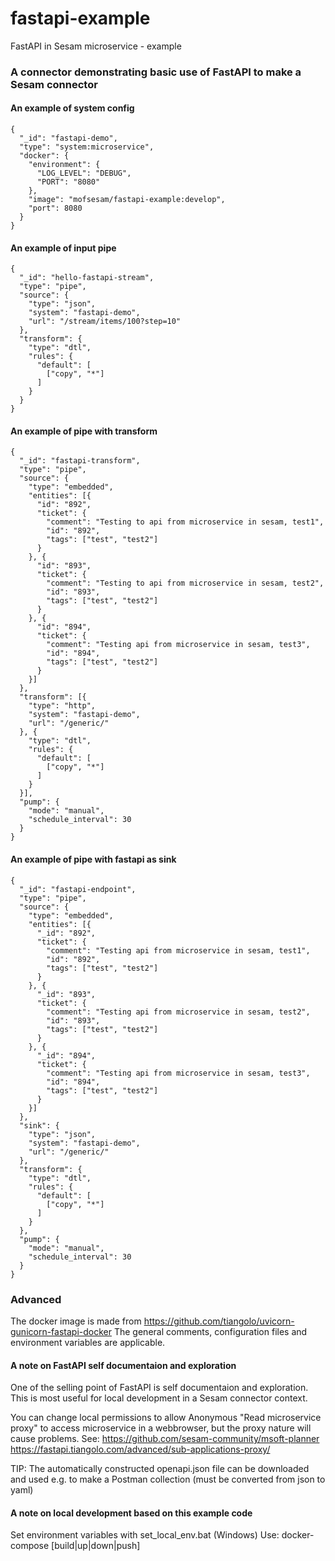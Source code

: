 # fastapi-example
FastAPI in Sesam microservice - example

### A connector demonstrating basic use of FastAPI to make a Sesam connector 

#### An example of system config   
```
{
  "_id": "fastapi-demo",
  "type": "system:microservice",
  "docker": {
    "environment": {
      "LOG_LEVEL": "DEBUG",
      "PORT": "8080"
    },
    "image": "mofsesam/fastapi-example:develop",
    "port": 8080
  }
}

```
 
#### An example of input pipe 
```
{
  "_id": "hello-fastapi-stream",
  "type": "pipe",
  "source": {
    "type": "json",
    "system": "fastapi-demo",
    "url": "/stream/items/100?step=10"
  },
  "transform": {
    "type": "dtl",
    "rules": {
      "default": [
        ["copy", "*"]
      ]
    }
  }
}

```


#### An example of pipe with transform 
```
{
  "_id": "fastapi-transform",
  "type": "pipe",
  "source": {
    "type": "embedded",
    "entities": [{
      "id": "892",
      "ticket": {
        "comment": "Testing to api from microservice in sesam, test1",
        "id": "892",
        "tags": ["test", "test2"]
      }
    }, {
      "id": "893",
      "ticket": {
        "comment": "Testing to api from microservice in sesam, test2",
        "id": "893",
        "tags": ["test", "test2"]
      }
    }, {
      "id": "894",
      "ticket": {
        "comment": "Testing api from microservice in sesam, test3",
        "id": "894",
        "tags": ["test", "test2"]
      }
    }]
  },
  "transform": [{
    "type": "http",
    "system": "fastapi-demo",
    "url": "/generic/"
  }, {
    "type": "dtl",
    "rules": {
      "default": [
        ["copy", "*"]
      ]
    }
  }],
  "pump": {
    "mode": "manual",
    "schedule_interval": 30
  }
}

```


#### An example of pipe with fastapi as sink
```
{
  "_id": "fastapi-endpoint",
  "type": "pipe",
  "source": {
    "type": "embedded",
    "entities": [{
      "_id": "892",
      "ticket": {
        "comment": "Testing api from microservice in sesam, test1",
        "id": "892",
        "tags": ["test", "test2"]
      }
    }, {
      "_id": "893",
      "ticket": {
        "comment": "Testing api from microservice in sesam, test2",
        "id": "893",
        "tags": ["test", "test2"]
      }
    }, {
      "_id": "894",
      "ticket": {
        "comment": "Testing api from microservice in sesam, test3",
        "id": "894",
        "tags": ["test", "test2"]
      }
    }]
  },
  "sink": {
    "type": "json",
    "system": "fastapi-demo",
    "url": "/generic/"
  },
  "transform": {
    "type": "dtl",
    "rules": {
      "default": [
        ["copy", "*"]
      ]
    }
  },
  "pump": {
    "mode": "manual",
    "schedule_interval": 30
  }
}

```


### Advanced

The docker image is made from https://github.com/tiangolo/uvicorn-gunicorn-fastapi-docker
The general comments, configuration files and environment variables are applicable.

#### A note on FastAPI self documentaion and exploration
One of the selling point of FastAPI is self documentaion and exploration. This is most useful for local development  in a Sesam connector context. 

You can change local permissions to allow Anonymous "Read microservice proxy" to access microservice in a webbrowser, but the proxy nature will cause problems. See:
https://github.com/sesam-community/msoft-planner
https://fastapi.tiangolo.com/advanced/sub-applications-proxy/

TIP: The automatically constructed openapi.json file can be downloaded and used e.g. to make a Postman collection (must be converted from json to yaml)

#### A note on local development based on this example code
Set environment variables with set_local_env.bat (Windows)
Use: docker-compose [build|up|down|push]



